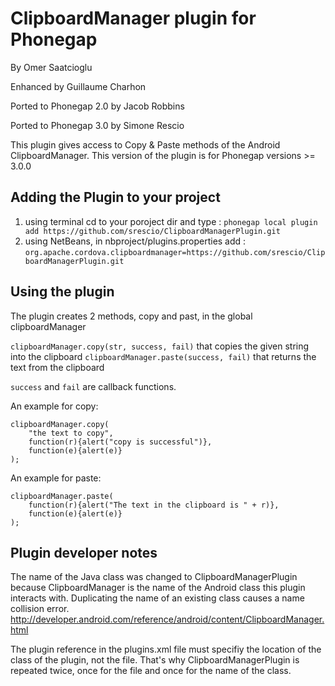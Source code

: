 # ClipboardManager plugin for Phonegap #
By Omer Saatcioglu

Enhanced by Guillaume Charhon

Ported to Phonegap 2.0 by Jacob Robbins

Ported to Phonegap 3.0 by Simone Rescio

This plugin gives access to Copy & Paste methods of the Android ClipboardManager.
This version of the plugin is for Phonegap versions >= 3.0.0

## Adding the Plugin to your project ##
1. using terminal cd to your poroject dir and type :
`phonegap local plugin add https://github.com/srescio/ClipboardManagerPlugin.git`
2. using NetBeans, in nbproject/plugins.properties add :
`org.apache.cordova.clipboardmanager=https://github.com/srescio/ClipboardManagerPlugin.git`

## Using the plugin ##
The plugin creates 2 methods, copy and past, in the global clipboardManager

`clipboardManager.copy(str, success, fail)` that copies the given string into the clipboard
`clipboardManager.paste(success, fail)` that returns the text from the clipboard

`success` and `fail` are callback functions. 

An example for copy:

	clipboardManager.copy(
		"the text to copy",
		function(r){alert("copy is successful")},
		function(e){alert(e)}
	);

An example for paste:

	clipboardManager.paste(
		function(r){alert("The text in the clipboard is " + r)},
		function(e){alert(e)}
	);

## Plugin developer notes ##

The name of the Java class was changed to ClipboardManagerPlugin because ClipboardManager is the name of the Android class this plugin interacts with. Duplicating the name of an existing class causes a name collision error. http://developer.android.com/reference/android/content/ClipboardManager.html 

The plugin reference in the plugins.xml file must specifiy the location of the class of the plugin, not the file. That's why ClipboardManagerPlugin is repeated twice, once for the file and once for the name of the class.

